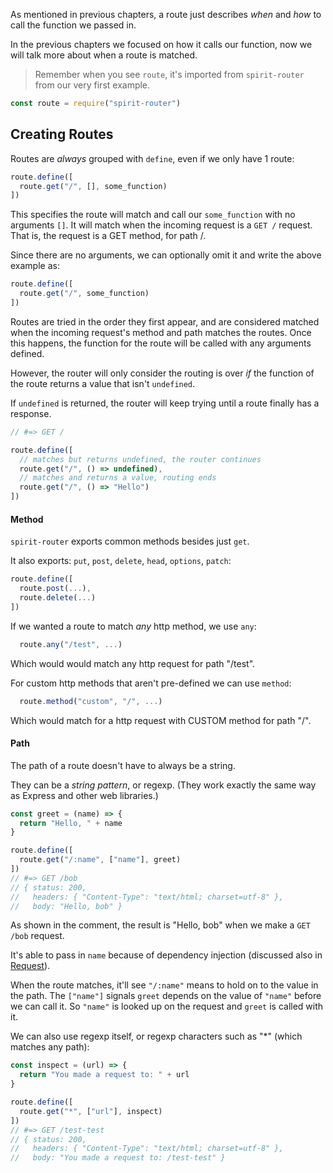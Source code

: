 As mentioned in previous chapters, a route just describes _when_ and _how_ to call the function we passed in.

In the previous chapters we focused on how it calls our function, now we will talk more about when a route is matched.

> Remember when you see `route`, it's imported from `spirit-router` from our very first example.

```js
const route = require("spirit-router")
```

## Creating Routes

Routes are _always_ grouped with `define`, even if we only have 1 route:

```js
route.define([
  route.get("/", [], some_function)
])
```

This specifies the route will match and call our `some_function` with no arguments `[]`. It will match when the incoming request is a `GET /` request. That is, the request is a GET method, for path /.

Since there are no arguments, we can optionally omit it and write the above example as:
```js
route.define([
  route.get("/", some_function)
])
```

Routes are tried in the order they first appear, and are considered matched when the incoming request's method and path matches the routes. Once this happens, the function for the route will be called with any arguments defined.

However, the router will only consider the routing is over _if_ the function of the route returns a value that isn't `undefined`. 

If `undefined` is returned, the router will keep trying until a route finally has a response.

```js
// #=> GET /

route.define([
  // matches but returns undefined, the router continues
  route.get("/", () => undefined),
  // matches and returns a value, routing ends
  route.get("/", () => "Hello")
])
```

#### Method

`spirit-router` exports common methods besides just `get`.

It also exports: `put`, `post`, `delete`, `head`, `options`, `patch`:

```js
route.define([
  route.post(...),
  route.delete(...)
])
```

If we wanted a route to match _any_ http method, we use `any`:
```js
  route.any("/test", ...)
```
Which would would match any http request for path "/test".

For custom http methods that aren't pre-defined we can use `method`:
```js
  route.method("custom", "/", ...)
```
Which would match for a http request with CUSTOM method for path "/".

#### Path

The path of a route doesn't have to always be a string.

They can be a _string pattern_, or regexp. (They work exactly the same way as Express and other web libraries.)

```js
const greet = (name) => {
  return "Hello, " + name
}

route.define([
  route.get("/:name", ["name"], greet)
])
// #=> GET /bob
// { status: 200, 
//   headers: { "Content-Type": "text/html; charset=utf-8" }, 
//   body: "Hello, bob" }
```

As shown in the comment, the result is "Hello, bob" when we make a `GET /bob` request.

It's able to pass in `name` because of dependency injection (discussed also in [Request](request.md)).

When the route matches, it'll see `"/:name"` means to hold on to the value in the path. The `["name"]` signals `greet` depends on the value of `"name"` before we can call it. So `"name"` is looked up on the request and `greet` is called with it.

We can also use regexp itself, or regexp characters such as "*" (which matches any path):

```js
const inspect = (url) => {
  return "You made a request to: " + url
}

route.define([
  route.get("*", ["url"], inspect)
])
// #=> GET /test-test
// { status: 200, 
//   headers: { "Content-Type": "text/html; charset=utf-8" }, 
//   body: "You made a request to: /test-test" }
```